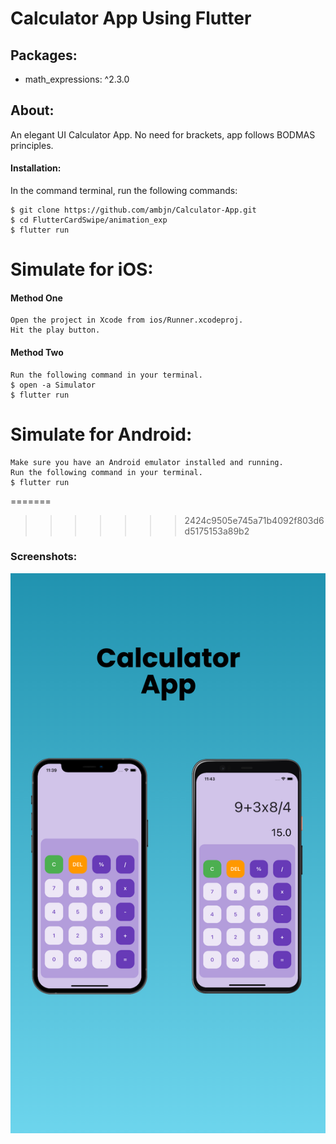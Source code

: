# Calculator App Using Flutter

## Packages:

<ul>
<li> math_expressions: ^2.3.0</li>
</ul>

## About:

An elegant UI Calculator App.
No need for brackets, app follows BODMAS principles.

#### Installation:

In the command terminal, run the following commands:

    $ git clone https://github.com/ambjn/Calculator-App.git
    $ cd FlutterCardSwipe/animation_exp
    $ flutter run

# Simulate for iOS:

#### Method One

    Open the project in Xcode from ios/Runner.xcodeproj.
    Hit the play button.

#### Method Two

    Run the following command in your terminal.
    $ open -a Simulator
    $ flutter run

# Simulate for Android:

    Make sure you have an Android emulator installed and running.
    Run the following command in your terminal.
    $ flutter run

=======
>>>>>>> 2424c9505e745a71b4092f803d6d5175153a89b2
### Screenshots:

<center> <img src = screenshot/1.png alt='screenshot-of-app'> </center>

